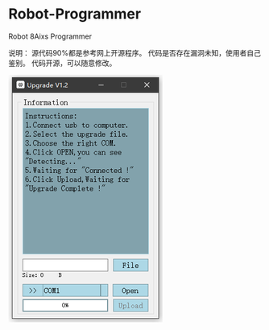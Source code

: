 # Robot-Programmer
Robot 8Aixs Programmer

说明： 源代码90%都是参考网上开源程序。 代码是否存在漏洞未知，使用者自己鉴别。 代码开源，可以随意修改。


![image](https://github.com/XXY12138github/Upgrade/blob/main/jietu.png)

